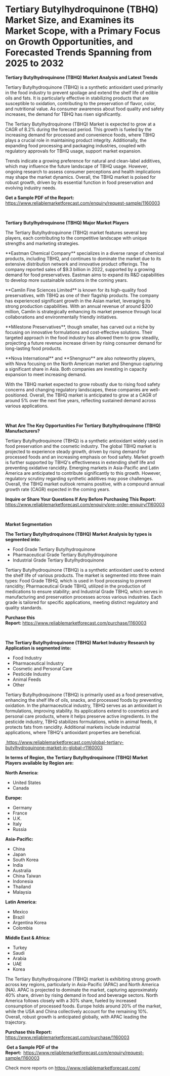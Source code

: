 <p><h1>Tertiary Butylhydroquinone (TBHQ) Market Size, and Examines its Market Scope, with a Primary Focus on Growth Opportunities, and Forecasted Trends Spanning from 2025 to 2032</h1></p><p><strong>Tertiary Butylhydroquinone (TBHQ) Market Analysis and Latest Trends</strong></p>
<p><p>Tertiary Butylhydroquinone (TBHQ) is a synthetic antioxidant used primarily in the food industry to prevent spoilage and extend the shelf life of edible oils and fats. It is particularly effective in stabilizing products that are susceptible to oxidation, contributing to the preservation of flavor, color, and nutritional value. As consumer awareness about food quality and safety increases, the demand for TBHQ has risen significantly.</p><p>The Tertiary Butylhydroquinone (TBHQ) Market is expected to grow at a CAGR of 8.2% during the forecast period. This growth is fueled by the increasing demand for processed and convenience foods, where TBHQ plays a crucial role in maintaining product integrity. Additionally, the expanding food processing and packaging industries, coupled with regulatory approvals for TBHQ usage, support market expansion. </p><p>Trends indicate a growing preference for natural and clean-label additives, which may influence the future landscape of TBHQ usage. However, ongoing research to assess consumer perceptions and health implications may shape the market dynamics. Overall, the TBHQ market is poised for robust growth, driven by its essential function in food preservation and evolving industry needs.</p></p>
<p><strong>Get a Sample PDF of the Report:&nbsp;</strong> <a href="https://www.reliablemarketforecast.com/enquiry/request-sample/1160003?utm_campaign=2190&utm_medium=2&utm_source=Github&utm_content=ia&utm_term=01022025&utm_id=tertiary-butylhydroquinone-tbhq">https://www.reliablemarketforecast.com/enquiry/request-sample/1160003</a></p>
<p>&nbsp;</p>
<p><strong>Tertiary Butylhydroquinone (TBHQ) Major Market Players</strong></p>
<p><p>The Tertiary Butylhydroquinone (TBHQ) market features several key players, each contributing to the competitive landscape with unique strengths and marketing strategies. </p><p>**Eastman Chemical Company** specializes in a diverse range of chemical products, including TBHQ, and continues to dominate the market due to its extensive distribution network and innovative product offerings. The company reported sales of $9.3 billion in 2022, supported by a growing demand for food preservatives. Eastman aims to expand its R&D capabilities to develop more sustainable solutions in the coming years.</p><p>**Camlin Fine Sciences Limited** is known for its high-quality food preservatives, with TBHQ as one of their flagship products. The company has experienced significant growth in the Asian market, leveraging its strong production capabilities. With an annual revenue of around $200 million, Camlin is strategically enhancing its market presence through local collaborations and environmentally friendly initiatives.</p><p>**Milestone Preservatives**, though smaller, has carved out a niche by focusing on innovative formulations and cost-effective solutions. Their targeted approach in the food industry has allowed them to grow steadily, projecting a future revenue increase driven by rising consumer demand for long-lasting food products.</p><p>**Nova International** and **Shengnuo** are also noteworthy players, with Nova focusing on the North American market and Shengnuo capturing a significant share in Asia. Both companies are investing in capacity expansion to meet increasing demand.</p><p>With the TBHQ market expected to grow robustly due to rising food safety concerns and changing regulatory landscapes, these companies are well-positioned. Overall, the TBHQ market is anticipated to grow at a CAGR of around 5% over the next five years, reflecting sustained demand across various applications.</p></p>
<p>&nbsp;</p>
<p><strong>What Are The Key Opportunities For Tertiary Butylhydroquinone (TBHQ) Manufacturers?</strong></p>
<p><p>Tertiary Butylhydroquinone (TBHQ) is a synthetic antioxidant widely used in food preservation and the cosmetic industry. The global TBHQ market is projected to experience steady growth, driven by rising demand for processed foods and an increasing emphasis on food safety. Market growth is further supported by TBHQ's effectiveness in extending shelf life and preventing oxidative rancidity. Emerging markets in Asia-Pacific and Latin America are anticipated to contribute significantly to this growth. However, regulatory scrutiny regarding synthetic additives may pose challenges. Overall, the TBHQ market outlook remains positive, with a compound annual growth rate (CAGR) expected in the coming years.</p></p>
<p><strong>Inquire or Share Your Questions If Any Before Purchasing This Report:</strong> <a href="https://www.reliablemarketforecast.com/enquiry/pre-order-enquiry/1160003?utm_campaign=2190&utm_medium=2&utm_source=Github&utm_content=ia&utm_term=01022025&utm_id=tertiary-butylhydroquinone-tbhq">https://www.reliablemarketforecast.com/enquiry/pre-order-enquiry/1160003</a></p>
<p>&nbsp;</p>
<p><strong>Market Segmentation</strong></p>
<p><strong>The Tertiary Butylhydroquinone (TBHQ) Market Analysis by types is segmented into:</strong></p>
<p><ul><li>Food Grade Tertiary Butylhydroquinone</li><li>Pharmaceutical Grade Tertiary Butylhydroquinone</li><li>Industrial Grade Tertiary Butylhydroquinone</li></ul></p>
<p><p>Tertiary Butylhydroquinone (TBHQ) is a synthetic antioxidant used to extend the shelf life of various products. The market is segmented into three main types: Food Grade TBHQ, which is used in food processing to prevent rancidity; Pharmaceutical Grade TBHQ, utilized in the production of medications to ensure stability; and Industrial Grade TBHQ, which serves in manufacturing and preservation processes across various industries. Each grade is tailored for specific applications, meeting distinct regulatory and quality standards.</p></p>
<p><strong>Purchase this Report:&nbsp;</strong><a href="https://www.reliablemarketforecast.com/purchase/1160003?utm_campaign=2190&utm_medium=2&utm_source=Github&utm_content=ia&utm_term=01022025&utm_id=tertiary-butylhydroquinone-tbhq">https://www.reliablemarketforecast.com/purchase/1160003</a></p>
<p>&nbsp;</p>
<p><strong>The Tertiary Butylhydroquinone (TBHQ) Market Industry Research by Application is segmented into:</strong></p>
<p><ul><li>Food Industry</li><li>Pharmaceutical Industry</li><li>Cosmetic and Personal Care</li><li>Pesticide Industry</li><li>Animal Feeds</li><li>Other</li></ul></p>
<p><p>Tertiary Butylhydroquinone (TBHQ) is primarily used as a food preservative, enhancing the shelf life of oils, snacks, and processed foods by preventing oxidation. In the pharmaceutical industry, TBHQ serves as an antioxidant in formulations, improving stability. Its applications extend to cosmetics and personal care products, where it helps preserve active ingredients. In the pesticide industry, TBHQ stabilizes formulations, while in animal feeds, it protects fats from rancidity. Additional markets include industrial applications, where TBHQ's antioxidant properties are beneficial.</p></p>
<p><a href="https://www.reliablemarketforecast.com/global-tertiary-butylhydroquinone-market-in-global-r1160003?utm_campaign=2190&utm_medium=2&utm_source=Github&utm_content=ia&utm_term=01022025&utm_id=tertiary-butylhydroquinone-tbhq">&nbsp;https://www.reliablemarketforecast.com/global-tertiary-butylhydroquinone-market-in-global-r1160003</a></p>
<p><strong>In terms of Region, the Tertiary Butylhydroquinone (TBHQ) Market Players available by Region are:</strong></p>
<p>
    <p> <strong> North America: </strong>
        <ul>
            <li>United States</li>
            <li>Canada</li>
        </ul>
        </p> 
    <p> <strong> Europe: </strong>
        <ul>
            <li>Germany</li>
            <li>France</li>
            <li>U.K.</li>
            <li>Italy</li>
            <li>Russia</li>
        </ul>
        </p> 
    <p> <strong> Asia-Pacific: </strong>
        <ul>
            <li>China</li>
            <li>Japan</li>
            <li>South Korea</li>
            <li>India</li>
            <li>Australia</li>
            <li>China Taiwan</li>
            <li>Indonesia</li>
            <li>Thailand</li>
            <li>Malaysia</li>
        </ul>
        </p> 
    <p> <strong> Latin America: </strong>
        <ul>
            <li>Mexico</li>
            <li>Brazil</li>
            <li>Argentina Korea</li>
            <li>Colombia</li>
        </ul>
        </p> 
    <p> <strong> Middle East & Africa: </strong>
        <ul>
            <li>Turkey</li>
            <li>Saudi</li>
            <li>Arabia</li>
            <li>UAE</li>
            <li>Korea</li>
        </ul>
    </p>
    </p>
<p><p>The Tertiary Butylhydroquinone (TBHQ) market is exhibiting strong growth across key regions, particularly in Asia-Pacific (APAC) and North America (NA). APAC is projected to dominate the market, capturing approximately 40% share, driven by rising demand in food and beverage sectors. North America follows closely with a 30% share, fueled by increased consumption of processed foods. Europe holds around 20% of the market, while the USA and China collectively account for the remaining 10%. Overall, robust growth is anticipated globally, with APAC leading the trajectory.</p></p>
<p><strong>Purchase this Report: </strong><a href="https://www.reliablemarketforecast.com/purchase/1160003?utm_campaign=2190&utm_medium=2&utm_source=Github&utm_content=ia&utm_term=01022025&utm_id=tertiary-butylhydroquinone-tbhq">https://www.reliablemarketforecast.com/purchase/1160003</a></p>
<p>&nbsp;<strong>Get a Sample PDF of the Report:&nbsp;&nbsp;</strong><a href="https://www.reliablemarketforecast.com/enquiry/request-sample/1160003?utm_campaign=2190&utm_medium=2&utm_source=Github&utm_content=ia&utm_term=01022025&utm_id=tertiary-butylhydroquinone-tbhq">https://www.reliablemarketforecast.com/enquiry/request-sample/1160003</a></p>
<p><strong></strong></p>
<p>Check more reports on <a href="https://www.reliablemarketforecast.com/?utm_campaign=2190&utm_medium=2&utm_source=Github&utm_content=ia&utm_term=01022025&utm_id=tertiary-butylhydroquinone-tbhq">https://www.reliablemarketforecast.com/</a></p>